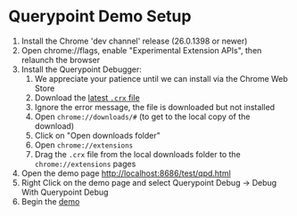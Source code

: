 Querypoint Demo Setup
=====================

1.  Install the Chrome 'dev channel' release (26.0.1398 or newer)
2.  Open chrome://flags, enable "Experimental Extension APIs", then relaunch the browser
3.  Install the Querypoint Debugger:
    1.  We appreciate your patience until we can install via the Chrome Web Store
    2.  Download the [latest `.crx` file](https://code.google.com/p/querypoint-debugger/downloads/list)
    3.  Ignore the error message, the file is downloaded but not installed
    4.  Open `chrome://downloads/#` (to get to the local copy of the download)
    5.  Click on "Open downloads folder"
    6.  Open `chrome://extensions`
    7.  Drag the `.crx` file from the local downloads folder to the `chrome://extensions` pages
4.  Open the demo page [http://localhost:8686/test/qpd.html](http://google.github.com/qpp/test/qpd.html)
5.  Right Click on the demo page and select Querypoint Debug -&gt; Debug With Querypoint Debug
6.  Begin the [demo](http://google.github.com/qpp/test/LayoutTests/DocGen/lastChange-walkthru.html)
